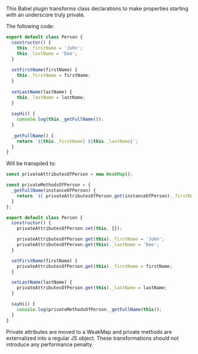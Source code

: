 This Babel plugin transforms class declarations to make properties starting with an underscore truly private.

The following code:

```javascript
export default class Person {
  constructor() {
    this._firstName = 'John';
    this._lastName = 'Doe';
  }
  
  setFirstName(firstName) {
    this._firstName = firstName;
  }
  
  setLastName(lastName) {
    this._lastName = lastName;
  }
  
  sayHi() {
    console.log(this._getFullName());
  }
  
  _getFullName() {
    return `${this._firstName} ${this._lastName}`;
  }
}
```

Will be transpiled to:

```javascript
const privateAttributesOfPerson = new WeakMap();

const privateMethodsOfPerson = {
  _getFullName(instanceOfPerson) {
    return `${ privateAttributesOfPerson.get(instanceOfPerson)._firstName } ${ privateAttributesOfPerson.get(instanceOfPerson)._lastName }`;
  }
};

export default class Person {
  constructor() {
    privateAttributesOfPerson.set(this, {});

    privateAttributesOfPerson.get(this)._firstName = 'John';
    privateAttributesOfPerson.get(this)._lastName = 'Doe';
  }

  setFirstName(firstName) {
    privateAttributesOfPerson.get(this)._firstName = firstName;
  }

  setLastName(lastName) {
    privateAttributesOfPerson.get(this)._lastName = lastName;
  }

  sayHi() {
    console.log(privateMethodsOfPerson._getFullName(this));
  }
}
```

Private attributes are moved to a WeakMap and private methods are externalized into a regular JS object. These transformations should not introduce any performance penalty.
